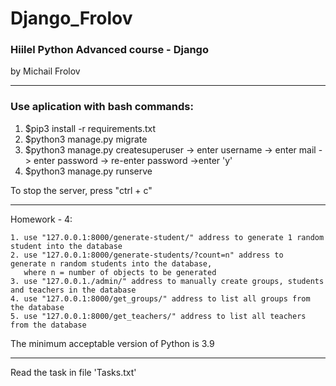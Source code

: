 # Django_Frolov

### Hiilel Python Advanced course - Django

by Michail Frolov

---
### Use aplication with bash commands:

1. $pip3 install -r requirements.txt
2. $python3 manage.py migrate
3. $python3 manage.py createsuperuser -> enter username -> enter mail -> enter password -> re-enter password ->enter 'y'
4. $python3 manage.py runserve

To stop the server, press "ctrl + c"

---

Homework - 4:

    1. use "127.0.0.1:8000/generate-student/" address to generate 1 random student into the database
    2. use "127.0.0.1:8000/generate-students/?count=n" address to  generate n random students into the database,
       where n = number of objects to be generated
    3. use "127.0.0.1./admin/" address to manually create groups, students and teachers in the database
    4. use "127.0.0.1:8000/get_groups/" address to list all groups from the database
    5. use "127.0.0.1:8000/get_teachers/" address to list all teachers from the database


The minimum acceptable version of Python is 3.9

------

Read the task in file 'Tasks.txt'
